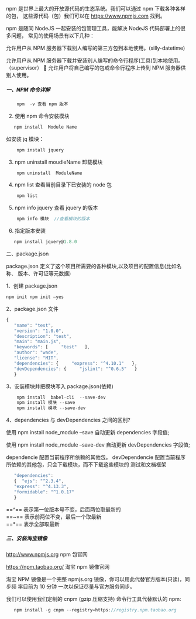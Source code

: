 npm 是世界上最大的开放源代码的生态系统。我们可以通过 npm 下载各种各样的包， 这些源代码（包）我们可以在 https://www.npmjs.com 找到。 
 
 npm 是随同 NodeJS 一起安装的包管理工具，能解决 NodeJS 代码部署上的很多问题， 常见的使用场景有以下几种： 
 
允许用户从 NPM 服务器下载别人编写的第三方包到本地使用。(silly-datetime) 

允许用户从 NPM 服务器下载并安装别人编写的命令行程序(工具)到本地使用。 （supervisor）  允许用户将自己编写的包或命令行程序上传到 NPM 服务器供别人使用。 


##### 一、NPM 命令详解
```js
    npm  -v 查看 npm 版本 
``` 
 
2. 使用 npm 命令安装模块 
 ```js
    npm install  Module Name 
```
 
如安装 jq 模块： 
 
```js
    npm install jquery 
```
 
 
3.  npm uninstall moudleName 卸载模块 
 
```js
    npm uninstall  ModuleName 
```
 
 
4.  npm list 查看当前目录下已安装的 node 包 
 
```js
    npm list 
```

 5. npm info jquery  查看 jquery 的版本        
 
```js 
    npm info 模块  //查看模块的版本 
``` 
 
 6. 指定版本安装  
 ```js 
    npm install jquery@1.8.0     
```
 
二、package.json 
 
 package.json 定义了这个项目所需要的各种模块,以及项目的配置信息(比如名称、
版本、许可证等元数据) 
 
1、创建 package.json     
 ```js
 npm init npm init –yes 
 ```
 
 
2、package.json 文件 
 ```js
{
    "name": "test", 
    "version": "1.0.0",  
    "description": "test", 
    "main": "main.js", 
    "keywords": [     "test"   ], 
    "author": "wade",  
    "license": "MIT",  
    "dependencies": {     "express": "^4.10.1"   }, 
    "devDependencies": {     "jslint": "^0.6.5"   } 
    } 
```
3、安装模块并把模块写入 package.json(依赖)  
```js
    npm install  babel-cli  --save-dev 
    npm install 模块 --save 
    npm install 模块 --save-dev 
``` 
 
4、dependencies 与 devDependencies 之间的区别?   

使用 npm install node_module –save 自动更新 dependencies 字段值; 

使用 npm install node_module –save-dev 自动更新 devDependencies 字段值; 
 
dependencie   配置当前程序所依赖的其他包。 devDependencie  配置当前程序所依赖的其他包，只会下载模块，而不下载这些模块的 测试和文档框架 
 ```js
    "dependencies": 
    {  "ejs": "^2.3.4", 
    "express": "^4.13.3",
    "formidable": "^1.0.17"  
    } 
 ```
 
 ==^== 表示第一位版本号不变，后面两位取最新的  
 ==~== 表示前两位不变，最后一个取最新  
 ==*== 表示全部取最新 
 
 
##### 三、安装淘宝镜像 
 
 
http://www.npmjs.org   npm 包官网 

https://npm.taobao.org/  淘宝 npm 镜像官网 
 
淘宝 NPM 镜像是一个完整 npmjs.org 镜像，你可以用此代替官方版本(只读)，同步频 率目前为 10 分钟 一次以保证尽量与官方服务同步。 
 
我们可以使用我们定制的 cnpm (gzip 压缩支持) 命令行工具代替默认的 npm: 
 
 ```js
    npm install -g cnpm --registry=https://registry.npm.taobao.org 
 ```
 
 
 
 